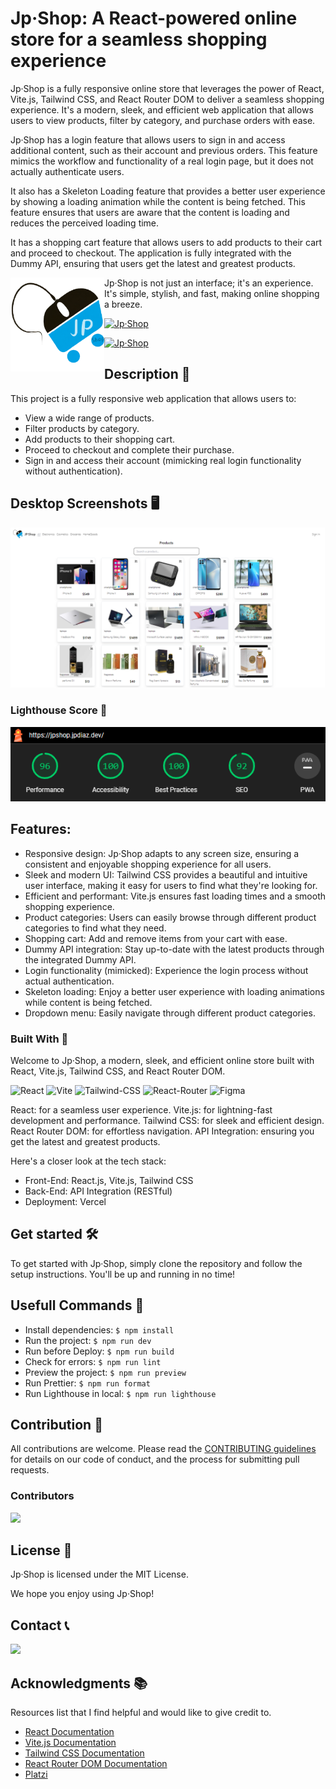 # Jp·Shop: A React-powered online store for a seamless shopping experience

<!-- ![Jp·Shop](./public/assets/icons/favicon-32x32.png) -->

Jp·Shop is a fully responsive online store that leverages the power of React, Vite.js, Tailwind CSS, and React Router DOM to deliver a seamless shopping experience. It's a modern, sleek, and efficient web application that allows users to view products, filter by category, and purchase orders with ease.

Jp·Shop has a login feature that allows users to sign in and access additional content, such as their account and previous orders. This feature mimics the workflow and functionality of a real login page, but it does not actually authenticate users.

It also has a Skeleton Loading feature that provides a better user experience by showing a loading animation while the content is being fetched. This feature ensures that users are aware that the content is loading and reduces the perceived loading time.

It has a shopping cart feature that allows users to add products to their cart and proceed to checkout. The application is fully integrated with the Dummy API, ensuring that users get the latest and greatest products.

<img align='left' src="./public/assets/images/jplogo.svg" width="150">

Jp·Shop is not just an interface; it's an experience. ️It's simple, stylish, and fast, making online shopping a breeze.

[![Jp·Shop](https://img.shields.io/badge/View%20Demo-000?style=for-the-badge&logo=Google-Chrome&logoColor=white)](https://jpshop.jpdiaz.dev/)

[![Jp·Shop](https://img.shields.io/badge/View%20Code-000?style=for-the-badge&logo=GitHub&logoColor=white)](https://github.com/JuanPabloDiaz/jpShop)

## Description 📝

This project is a fully responsive web application that allows users to:

- View a wide range of products.
- Filter products by category.
- Add products to their shopping cart.
- Proceed to checkout and complete their purchase.
- Sign in and access their account (mimicking real login functionality without authentication).

## Desktop Screenshots 🖥️

<a align='center' href="https://jpshop.jpdiaz.dev/">
<img src="./public/assets/images/desktop.PNG">
</a>

### Lighthouse Score 🚀

![Lighthouse Score](./public/assets/images/lighthouse.png)

## Features:

- Responsive design: Jp·Shop adapts to any screen size, ensuring a consistent and enjoyable shopping experience for all users.
- Sleek and modern UI: Tailwind CSS provides a beautiful and intuitive user interface, making it easy for users to find what they're looking for.
- Efficient and performant: Vite.js ensures fast loading times and a smooth shopping experience.
- Product categories: Users can easily browse through different product categories to find what they need.
- Shopping cart: Add and remove items from your cart with ease.
- Dummy API integration: Stay up-to-date with the latest products through the integrated Dummy API.
- Login functionality (mimicked): Experience the login process without actual authentication.
- Skeleton loading: Enjoy a better user experience with loading animations while content is being fetched.
- Dropdown menu: Easily navigate through different product categories.

### Built With 🔑

Welcome to Jp·Shop, a modern, sleek, and efficient online store built with React, Vite.js, Tailwind CSS, and React Router DOM.

![React](https://img.shields.io/badge/React-61DAFB.svg?style=for-the-badge&logo=React&logoColor=black)
![Vite](https://img.shields.io/badge/Vite-646CFF.svg?style=for-the-badge&logo=Vite&logoColor=white)
![Tailwind-CSS](https://img.shields.io/badge/Tailwind%20CSS-06B6D4.svg?style=for-the-badge&logo=Tailwind-CSS&logoColor=white)
![React-Router](https://img.shields.io/badge/React%20Router-CA4245.svg?style=for-the-badge&logo=React-Router&logoColor=white)
![Figma](https://img.shields.io/badge/Figma-F24E1E.svg?style=for-the-badge&logo=Figma&logoColor=white)

React: for a seamless user experience. Vite.js: for lightning-fast development and performance. Tailwind CSS: for sleek and efficient design. React Router DOM: for effortless navigation. API Integration: ensuring you get the latest and greatest products.

Here's a closer look at the tech stack:

- Front-End: React.js, Vite.js, Tailwind CSS
- Back-End: API Integration (RESTful)
- Deployment: Vercel

## Get started 🛠️

To get started with Jp·Shop, simply clone the repository and follow the setup instructions. You'll be up and running in no time!

## Usefull Commands 🧰

- Install dependencies: `$ npm install`
- Run the project: `$ npm run dev`
- Run before Deploy: `$ npm run build`
- Check for errors: `$ npm run lint`
- Preview the project: `$ npm run preview`
- Run Prettier: `$ npm run format`
- Run Lighthouse in local: `$ npm run lighthouse`

## Contribution 🤝

All contributions are welcome. Please read the [CONTRIBUTING guidelines](CONTRIBUTING.md) for details on our code of conduct, and the process for submitting pull requests.

### Contributors

<a href="https://github.com/JuanPabloDiaz/jpshop/graphs/contributors"><img src="https://contrib.rocks/image?repo=JuanPabloDiaz/jpshop" /></a><!-- Made with [contrib.rocks](https://contrib.rocks). -->

## License 📜

Jp·Shop is licensed under the MIT License.

We hope you enjoy using Jp·Shop!

## Contact 📞

[![](https://img.shields.io/badge/@1diazdev-fff?style=for-the-badge&logo=linkedin&logoColor=0A66C2)](https://www.linkedin.com/in/mohmmed-nasser-massoud/)


<!-- ACKNOWLEDGMENTS -->

## Acknowledgments 📚

Resources list that I find helpful and would like to give credit to.

- [React Documentation](https://reactjs.org/docs/getting-started.html)
- [Vite.js Documentation](https://vitejs.dev/guide/)
- [Tailwind CSS Documentation](https://tailwindcss.com/docs)
- [React Router DOM Documentation](https://reactrouter.com/web/guides/quick-start)
- [Platzi](https://platzi.com/)
